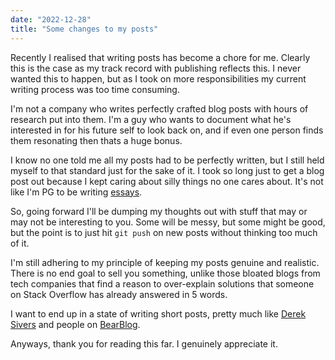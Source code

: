 ```yaml
---
date: "2022-12-28"
title: "Some changes to my posts"
---
```


Recently I realised that writing posts has become a chore for me. Clearly this is the case as my track record with publishing reflects this. I never wanted this to happen, but as I took on more responsibilities my current writing process was too time consuming.

I'm not a company who writes perfectly crafted blog posts with hours of research put into them. I'm a guy who wants to document what he's interested in for his future self to look back on, and if even one person finds them resonating then thats a huge bonus.

I know no one told me all my posts had to be perfectly written, but I still held myself to that standard just for the sake of it. I took so long just to get a blog post out because I kept caring about silly things no one cares about. It's not like I'm PG to be writing [essays](http://www.paulgraham.com/articles.html).

So, going forward I'll be dumping my thoughts out with stuff that may or may not be interesting to you. Some will be messy, but some might be good, but the point is to just hit `git push` on new posts without thinking too much of it.

I'm still adhering to my principle of keeping my posts genuine and realistic. There is no end goal to sell you something, unlike those bloated blogs from tech companies that find a reason to over-explain solutions that someone on Stack Overflow has already answered in 5 words.

I want to end up in a state of writing short posts, pretty much like [Derek Sivers](https://sive.rs/blog) and people on [BearBlog](https://bearblog.dev/discover/).

Anyways, thank you for reading this far. I genuinely appreciate it.
